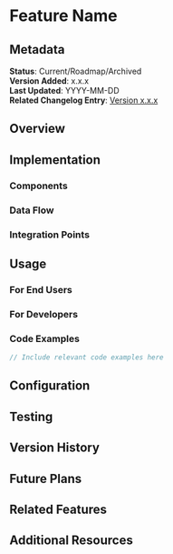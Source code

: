 # Feature Name

<!--
Documentation Template for MemberPress AI Assistant Features
Please fill in all sections below with detailed information about the feature.
-->

## Metadata

**Status**: Current/Roadmap/Archived  
**Version Added**: x.x.x  
**Last Updated**: YYYY-MM-DD  
**Related Changelog Entry**: [Version x.x.x](../CHANGELOG.md#xxx---yyyy-mm-dd)

## Overview

<!-- 
Provide a brief overview of what this feature does and why it's valuable.
2-3 paragraphs explaining the purpose and benefits.
-->

## Implementation

<!-- 
Describe how the feature is implemented at a technical level.
Include key classes, methods, and files involved.
-->

### Components

<!-- List the main components/classes involved -->

### Data Flow

<!-- Explain how data moves through the system for this feature -->

### Integration Points

<!-- Describe how this feature interacts with other parts of the system -->

## Usage

<!-- Explain how to use this feature, with examples -->

### For End Users

<!-- How users interact with the feature -->

### For Developers

<!-- How developers might extend or customize the feature -->

### Code Examples

```php
// Include relevant code examples here
```

## Configuration

<!-- Document any configuration options available -->

## Testing

<!-- Explain how to test this feature -->

## Version History

<!-- 
Track significant changes to this feature over time 
Example:
- 1.5.0: Initial implementation
- 1.5.2: Added X capability
- 1.6.0: Improved performance with Y
-->

## Future Plans

<!-- Outline any planned enhancements or modifications -->

## Related Features

<!-- List related features or documentation -->

## Additional Resources

<!-- Any other relevant information or links -->